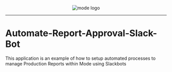 <p align="center">
  <img src="etc/mode-logo-green.png" alt="mode logo" />
</p>

----

# Automate-Report-Approval-Slack-Bot

This application is an example of how to setup automated processes to manage Production Reports within Mode using Slackbots 


